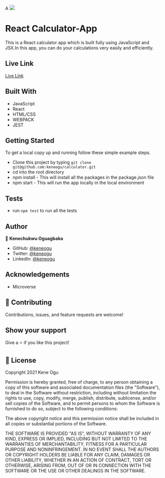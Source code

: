 A  ![](https://img.shields.io/badge/Microverse-blueviolet)

# React Calculator-App

This is a React calculator app which is built fully using JavaScript and JSX.In this app, you can do your calculations very easily and efficiently.

## Live Link

[Live Link](https://calculator-kene.herokuapp.com/)

## Built With

- JavaScript
- React
- HTML/CSS
- WEBPACK
- JEST

## Getting Started

To get a local copy up and running follow these simple example steps.

- Clone this project by typing ```git clone git@github.com:keneogu/calculator.git```
- cd into the root directory
- npm install - This will install all the packages in the package.json file
- npm start - This will run the app locally in the local environment

## Tests

- run `npm test` to run all the tests

## Author

👤 **Kenechukwu Oguagbaka**

- GitHub: [@keneogu](https://github.com/keneogu)
- Twitter: [@keneogu](https://twitter.com/keneogu)
- LinkedIn: [@keneogu](https://www.linkedin.com/in/kene-ogu/)


## Acknowledgements
- Microverse

## 🤝 Contributing

Contributions, issues, and feature requests are welcome!


## Show your support

Give a ⭐️ if you like this project!

## 📝 License

Copyright 2021 Kene Ogu

Permission is hereby granted, free of charge, to any person obtaining a copy of this software and associated documentation files (the "Software"), to deal in the Software without restriction, including without limitation the rights to use, copy, modify, merge, publish, distribute, sublicense, and/or sell copies of the Software, and to permit persons to whom the Software is furnished to do so, subject to the following conditions:

The above copyright notice and this permission notice shall be included in all copies or substantial portions of the Software.

THE SOFTWARE IS PROVIDED "AS IS", WITHOUT WARRANTY OF ANY KIND, EXPRESS OR IMPLIED, INCLUDING BUT NOT LIMITED TO THE WARRANTIES OF MERCHANTABILITY, FITNESS FOR A PARTICULAR PURPOSE AND NONINFRINGEMENT. IN NO EVENT SHALL THE AUTHORS OR COPYRIGHT HOLDERS BE LIABLE FOR ANY CLAIM, DAMAGES OR OTHER LIABILITY, WHETHER IN AN ACTION OF CONTRACT, TORT OR OTHERWISE, ARISING FROM, OUT OF OR IN CONNECTION WITH THE SOFTWARE OR THE USE OR OTHER DEALINGS IN THE SOFTWARE.